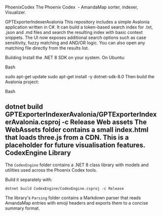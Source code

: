 PhoenixCodex
The Phoenix Codex  - AmandaMap sorter, indexer, Visualizer.

GPTExporterIndexerAvalonia
This repository includes a simple Avalonia application written in C#. It can
build a token-based search index for .txt, .json and .md files and search
the resulting index with basic context snippets. The UI now exposes additional
search options such as case sensitivity, fuzzy matching and AND/OR logic. You
can also open any matching file directly from the results list.

Building
Install the .NET 8 SDK on your system. On Ubuntu:

Bash

sudo apt-get update
sudo apt-get install -y dotnet-sdk-8.0
Then build the Avalonia project:

Bash

dotnet build GPTExporterIndexerAvalonia/GPTExporterIndexerAvalonia.csproj -c Release
Web assets
The WebAssets folder contains a small index.html that loads three.js from a CDN.
This is a placeholder for future visualisation features.
CodexEngine Library
-------------------
The `CodexEngine` folder contains a .NET 8 class library with models and utilities used across the Phoenix Codex tools.

Build it separately with:

```
dotnet build CodexEngine/CodexEngine.csproj -c Release
```

The library's `Parsing` folder contains a Markdown parser that reads AmandaMap entries with emoji headers and exports them to a concise summary format.
